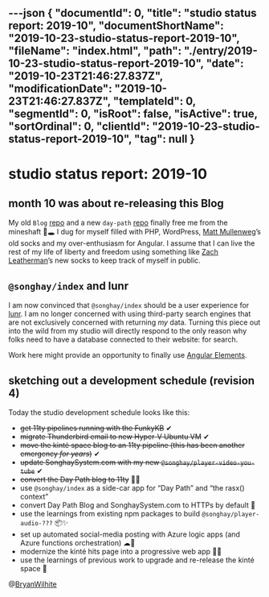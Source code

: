 ---json
{
  "documentId": 0,
  "title": "studio status report: 2019-10",
  "documentShortName": "2019-10-23-studio-status-report-2019-10",
  "fileName": "index.html",
  "path": "./entry/2019-10-23-studio-status-report-2019-10",
  "date": "2019-10-23T21:46:27.837Z",
  "modificationDate": "2019-10-23T21:46:27.837Z",
  "templateId": 0,
  "segmentId": 0,
  "isRoot": false,
  "isActive": true,
  "sortOrdinal": 0,
  "clientId": "2019-10-23-studio-status-report-2019-10",
  "tag": null
}
---

# studio status report: 2019-10

## month 10 was about re-releasing this Blog

My old `Blog` [repo](https://github.com/BryanWilhite/Blog) and a new `day-path` [repo](https://github.com/BryanWilhite/day-path) finally free me from the mineshaft 🐰🕳 I dug for myself filled with PHP, WordPress, [Matt Mullenweg](https://en.wikipedia.org/wiki/Matt_Mullenweg)’s old socks and my over-enthusiasm for Angular. I assume that I can live the rest of my life of liberty and freedom using something like [Zach Leatherman](https://twitter.com/zachleat/)’s new socks to keep track of myself in public.

## `@songhay/index` and lunr

I am now convinced that `@songhay/index` should be a user experience for [lunr](https://lunrjs.com/). I am no longer concerned with using third-party search engines that are not exclusively concerned with returning _my_ data. Turning this piece out into the wild from my studio will directly respond to the only reason why folks need to have a database connected to their website: for search.

Work here might provide an opportunity to finally use [Angular Elements](https://angular.io/guide/elements).

## sketching out a development schedule (revision 4)

Today the studio development schedule looks like this:

* ~~get 11ty pipelines running with the FunkyKB~~ ✔
* ~~migrate Thunderbird email to new Hyper-V Ubuntu VM~~ ✔
* ~~move the kinté space blog to an 11ty pipeline (this has been another emergency *for years*)~~ ✔
* ~~update SonghaySystem.com with my new `@songhay/player-video-you-tube`~~ ✔
* ~~convert the Day Path blog to 11ty~~ 💪💡
* use `@songhay/index` as a side-car app for “Day Path” and “the rasx() context”
* convert Day Path Blog and SonghaySystem.com to HTTPs by default 🔐
* use the learnings from existing npm packages to build `@songhay/player-audio-???` 📦✨
* set up automated social-media posting with Azure logic apps (and Azure functions orchestration) ☁🤖
* modernize the kinté hits page into a progressive web app 💄✨
* use the learnings of previous work to upgrade and re-release the kinté space 🚀

@[BryanWilhite](https://twitter.com/bryanwilhite)

